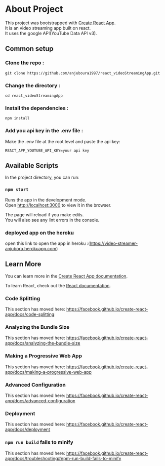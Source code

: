 # About Project

This project was bootstrapped with [Create React App](https://github.com/facebook/create-react-app).<br/>
It is an video streaming app built on react.<br/>
It uses the google API(YouTube Data API v3).

## Common setup

###  Clone the repo  :

`git clone https://github.com/anjuboura1997/react_videoStreamingApp.git`
### Change the directory :

`cd react_videoStreamingApp`

### Install the dependencies :

`npm install`

### Add you api key in the .env file :
 
 Make the .env file at the root level  and paste the api key:

`REACT_APP_YOUTUBE_API_KEY=your api key`



## Available Scripts

In the project directory, you can run:

### `npm start`

Runs the app in the development mode.<br>
Open [http://localhost:3000](http://localhost:3000) to view it in the browser.

The page will reload if you make edits.<br>
You will also see any lint errors in the console.

### deployed app on the heroku

open this link to open the app in heroku :(https://video-streamer-anjubora.herokuapp.com) 






## Learn More

You can learn more in the [Create React App documentation](https://facebook.github.io/create-react-app/docs/getting-started).

To learn React, check out the [React documentation](https://reactjs.org/).

### Code Splitting

This section has moved here: https://facebook.github.io/create-react-app/docs/code-splitting

### Analyzing the Bundle Size

This section has moved here: https://facebook.github.io/create-react-app/docs/analyzing-the-bundle-size

### Making a Progressive Web App

This section has moved here: https://facebook.github.io/create-react-app/docs/making-a-progressive-web-app

### Advanced Configuration

This section has moved here: https://facebook.github.io/create-react-app/docs/advanced-configuration

### Deployment

This section has moved here: https://facebook.github.io/create-react-app/docs/deployment

### `npm run build` fails to minify

This section has moved here: https://facebook.github.io/create-react-app/docs/troubleshooting#npm-run-build-fails-to-minify
